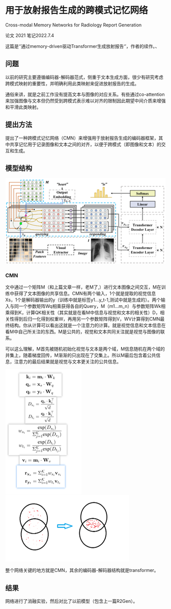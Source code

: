 # 用于放射报告生成的跨模式记忆网络

Cross-modal Memory Networks for Radiology Report Generation

论文 2021 笔记2022.7.4

这篇是‘’通过memory-driven驱动Transformer生成放射报告‘’，作者的续作。、

## 问题

以前的研究主要遵循编码器-解码器范式，侧重于文本生成方面，很少有研究考虑跨模式映射的重要性，并明确利用此类映射来促进放射报告的生成。

通俗来讲，就是之前工作没有提高文本与图像的对应关系。有些通过co-attention来加强图像与文本但仍然受到跨模式表示难以对齐的限制因此期望中间介质来增强和平滑此类映射。

## 提出方法

提出了一种跨模式记忆网络（CMN）来增强用于放射报告生成的编码器框架，其中共享记忆用于记录图像和文本之间的对齐，以便于跨模式（即图像和文本）的交互和生成。

## 模型结构

![image-20220704183145045](../image/image-20220704183145045.png)

### CMN

文中通过一个矩阵M（和上篇文章一样，老M了,）进行文本图像之间交互，M在训练中获得了文本图像的共享信息。CMN有两个输入，1个就是提取的视觉信息Xs，1个是解码器输出的y（训练中就是标签y1...y_t-1,测试中就是生成的）。两个输入与同一个参数矩阵Wq相乘获得各自的Query，M（m1...m_n）与参数矩阵Wk相乘得到K，计算QK相关性（其实就是在看M中信息与视觉和文本的相关性）D，相关性得到后归一化得到权重W，再用另一个参数矩阵得到V，WV计算得到CMN最终结构。你从计算可以看出这就是一个注意力的计算。就是视觉信息和文本信息在看M中自己所关注的东西。M是公共的，视觉和文本共同关注就是视觉与图像的联系。

可以这么理解，M首先被随机初始化视觉与文本是两个域，M信息随机在两个域的并集上，随着梯度回传，M渐渐的只出现在了交集上。所以M最后包含着公共信息，注意力的最后结果就是视觉与文本更关注的公共信息。

<img src="../image/image-20220704191537947.png" alt="image-20220704191537947" style="zoom: 50%;" /><img src="../image/image-20220704192845646.png" alt="image-20220704192845646" style="zoom: 50%;" />



整个网络关键的地方就是CMN，其余的编码器-解码器结构就是transformer。

## 结果

网络进行了消融实验，然后对比了以前模型（包含上一篇R2Gen）。





